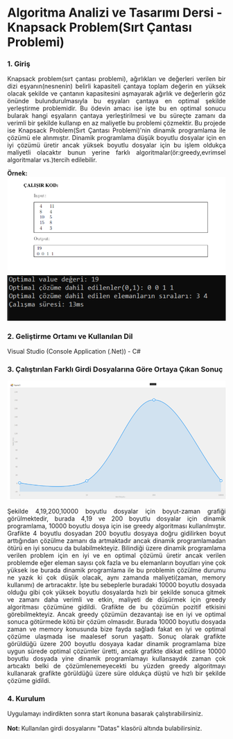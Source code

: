 <h1>Algoritma Analizi ve Tasarımı Dersi - Knapsack Problem(Sırt Çantası Problemi)</h1>
<h3>1. Giriş</h3>
<p align="justify">Knapsack problem(sırt çantası problemi), ağırlıkları ve değerleri verilen bir dizi eşyanın(nesnenin) belirli kapasiteli çantaya toplam değerin en yüksek olacak şekilde ve çantanın kapasitesini aşmayarak ağırlık ve değerlerin göz önünde bulundurulmasıyla bu eşyaları çantaya en optimal şekilde yerleştirme problemidir. Bu ödevin amacı ise işte bu en optimal sonucu bularak hangi eşyaların çantaya yerleştirilmesi ve bu süreçte zamanı da verimli bir şekilde kullanıp en az maliyetle bu problemi çözmektir. Bu projede ise Knapsack Problem(Sırt Çantası Problemi)'nin dinamik programlama ile çözümü ele alınmıştır.
Dinamik programlama düşük boyutlu dosyalar için en iyi çözümü üretir ancak yüksek boyutlu 
dosyalar için bu işlem oldukça maliyetli olacaktır bunun yerine farklı algoritmalar(ör:greedy,evrimsel algoritmalar vs.)tercih edilebilir.</p>
<b>Örnek:</b>
<img src="KnapsackProblem/Images/knapsackproblem.PNG">

<img src="KnapsackProblem/Images/knapsackproblem3.PNG">

<h3>2. Geliştirme Ortamı ve Kullanılan Dil</h3>
Visual Studio (Console Application (.Net)) - C#

<h3>3. Çalıştırılan Farklı Girdi Dosyalarına Göre Ortaya Çıkan Sonuç</h3>

<img src="KnapsackProblem/Images/knapsackproblem2.PNG">
<p align="justify">Şekilde 4,19,200,10000 boyutlu dosyalar için boyut-zaman grafiği görülmektedir, burada 4,19 ve 200 boyutlu dosyalar için dinamik programlama, 10000 boyutlu dosya için ise greedy algoritması kullanılmıştır. Grafikte 4 boyutlu dosyadan 200 boyutlu dosyaya doğru gidilirken boyut arttığından çözülme zamanı da artmaktadır ancak dinamik programlamadan ötürü en iyi sonucu da bulabilmekteyiz. Bilindiği üzere dinamik programlama verilen problem için en iyi ve en optimal çözümü üretir ancak verilen problemde eğer eleman sayısı çok fazla ve bu elemanların boyutları yine çok yüksek ise burada dinamik programlama ile bu problemin çözülme durumu ne yazık ki çok düşük olacak, aynı zamanda maliyeti(zaman, memory kullanımı) de artıracaktır. İşte bu sebeplerle buradaki 10000 boyutlu dosyada olduğu gibi çok yüksek boyutlu dosyalarda hızlı bir şekilde sonuca gitmek ve zamanı daha verimli ve etkin, maliyeti de düşürmek için greedy algoritması çözümüne gidildi. Grafikte de bu çözümün pozitif etkisini görebilmekteyiz. Ancak greedy çözümün dezavantajı ise en iyi ve optimal sonuca götürmede kötü bir çözüm olmasıdır. Burada 10000 boyutlu dosyada zaman ve memory konusunda bize fayda sağladı fakat en iyi ve optimal çözüme ulaşmada ise maalesef sorun yaşattı. Sonuç olarak grafikte görüldüğü üzere 200 boyutlu dosyaya kadar dinamik programlama bize uygun sürede optimal çözümler üretti, ancak grafikte dikkat edilirse 10000 boyutlu dosyada yine dinamik programlamayı kullansaydık zaman çok artıcaktı belki de çözümlenemeyecekti bu yüzden greedy algoritmayı kullanarak grafikte görüldüğü üzere süre oldukça düştü ve hızlı bir şekilde çözüme gidildi.</p>

<h3>4. Kurulum</h3>
Uygulamayı indirdikten sonra start ikonuna basarak çalıştırabilirsiniz.
<br><br>
<b>Not: </b>Kullanılan girdi dosyalarını "Datas" klasörü altında bulabilirsiniz.

